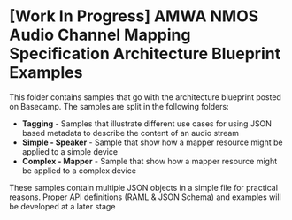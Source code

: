 # [Work In Progress] AMWA NMOS Audio Channel Mapping Specification Architecture Blueprint Examples

This folder contains samples that go with the architecture blueprint posted on Basecamp. The samples are split in the following folders:
- **Tagging** - Samples that illustrate different use cases for using JSON based metadata to describe the content of an audio stream
- **Simple - Speaker** - Sample that show how a mapper resource might be applied to a simple device
- **Complex - Mapper** - Sample that show how a mapper resource might be applied to a complex device

These samples contain multiple JSON objects in a simple file for practical reasons. Proper API definitions (RAML & JSON Schema) and examples will be developed at a later stage
